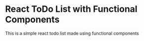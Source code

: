 # React ToDo List with Functional Components

This is a simple react todo list made using functional components
